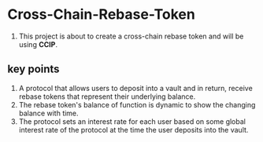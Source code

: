# Cross-Chain-Rebase-Token
1. This project is about to create a cross-chain rebase token and will be using **CCIP**.


## key points
1. A protocol that allows users to deposit into a vault and in return, receive rebase tokens that represent their underlying balance.
2. The rebase token's balance of function is dynamic to show the changing balance with time.
3. The protocol sets an interest rate for each user based on some global interest rate of the protocol at the time the user deposits into the vault.

